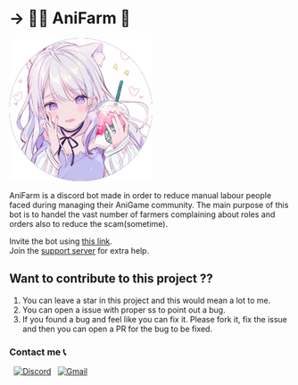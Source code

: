 # → 🐱‍👓 AniFarm 🤖 

![AniFarm](./images/anifarm.png)   

AniFarm is a discord bot made in order to reduce manual labour people faced during managing their AniGame community. The main purpose of this bot is to handel the vast number of farmers complaining about roles and orders also to reduce the scam(sometime).    

Invite the bot using [this link](https://discord.com/api/oauth2/authorize?client_id=816544600118132747&permissions=137707899968&scope=bot%20applications.commands).    
Join the [support server](https://discord.gg/wR8uJkT9NT) for extra help.

## Want to contribute to this project ??

1. You can leave a star in this project and this would mean a lot to me.
2. You can open a issue with proper ss to point out a bug.
3. If you found a bug and feel like you can fix it. Please fork it, fix the issue and then you can open a PR for the bug to be fixed.    


### Contact me 📞  
&nbsp;
[![Discord](https://img.shields.io/badge/Discord-7289DA?logo=discord&logoColor=white)](https://discord.com/users/707876147324518440) &nbsp;
[![Gmail](https://img.shields.io/badge/Gmail-D14836?logo=gmail&logoColor=white)](mailto:bartickmaiti.12c13.12112003@gmail.com)
